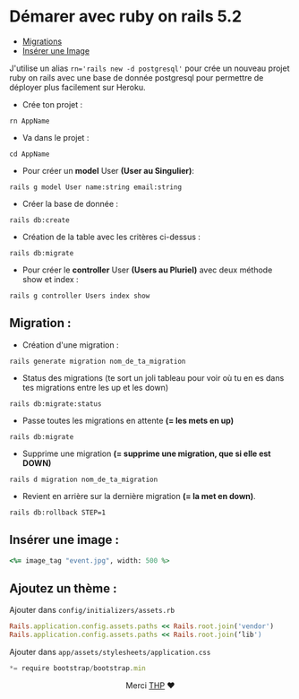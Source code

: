 # Démarer avec ruby on rails 5.2
- [Migrations](#migrations-)
- [Insérer une Image](#insérer-une-image-)

J'utilise un alias 
``
rn='rails new -d postgresql'
``
pour crée un nouveau projet ruby on rails avec une base de donnée postgresql pour permettre de déployer plus facilement sur Heroku.

- Crée ton projet :
```shell
rn AppName
```

- Va dans le projet :
```shell
cd AppName
```

- Pour créer un <strong>model</strong> User <strong>(User au Singulier)</strong>:
```shell
rails g model User name:string email:string 
```

- Créer la base de donnée :
```shell
rails db:create 
````

- Création de la table avec les critères ci-dessus :
```shell
rails db:migrate
````

- Pour créer le <strong>controller</strong> User <strong>(Users au Pluriel)</strong> avec deux méthode show et index :
```shell
rails g controller Users index show
```

## Migration :
- Création d'une migration :
```shell
rails generate migration nom_de_ta_migration
```

- Status des migrations (te sort un joli tableau pour voir où tu en es dans tes migrations entre les up et les down)
```shell
rails db:migrate:status
```

- Passe toutes les migrations en attente <strong>(= les mets en up)</strong>
```shell
rails db:migrate
````

- Supprime une migration <strong>(= supprime une migration, que si elle est DOWN)</strong>
```shell
rails d migration nom_de_ta_migration 
```

- Revient en arrière sur la dernière migration <strong>(= la met en down)</strong>.
```shell
rails db:rollback STEP=1
```

## Insérer une image :
```ruby
<%= image_tag "event.jpg", width: 500 %>
```

## Ajoutez un thème :

Ajouter dans `config/initializers/assets.rb`
```ruby
Rails.application.config.assets.paths << Rails.root.join('vendor')
Rails.application.config.assets.paths << Rails.root.join(‘lib')
````

Ajouter dans `app/assets/stylesheets/application.css`
```javascript
*= require bootstrap/bootstrap.min
```


<p align="center"> 
Merci <a href="https://www.thehackingproject.org/">THP</a> ❤️ 
</p>
